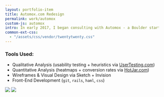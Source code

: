 ```yaml
---
layout: portfolio-item
title: Automox.com Redesign
permalink: work/automox
custom-js: automox
intro: In early 2017, I began consulting with Automox - a Boulder startup working to solve common security problems for IT Managers.
common-ext-css:
  - "/assets/css/vendor/twentytwenty.css"
---
```


### Tools Used:

- Qualitative Analysis (usability testing + heuristics via [UserTesting.com](http://usertesting.com))
- Quantitative Analysis (heatmaps + conversion rates via [HotJar.com](http://hotjar.com))
- Wireframes & Visual Design via Sketch + Invision
- Front-End Development (`git`, `rails`, `haml`, `css`)

<div id="twentytwenty1" class="twentytwenty-container mt-6">
 <img src="https://cloud.githubusercontent.com/assets/178044/24768109/a7c16254-1abe-11e7-876f-606e48225f7e.png" />
 <img src="https://cloud.githubusercontent.com/assets/178044/24768108/a7891f16-1abe-11e7-8efd-a6da3f11e2eb.png" />
</div>

<script>
$(window).load(function(){
  $("#twentytwenty1").twentytwenty();
});
</script>
